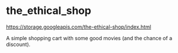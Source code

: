 # the_ethical_shop
https://storage.googleapis.com/the-ethical-shop/index.html


A simple shopping cart with some good movies (and the chance of a discount).
